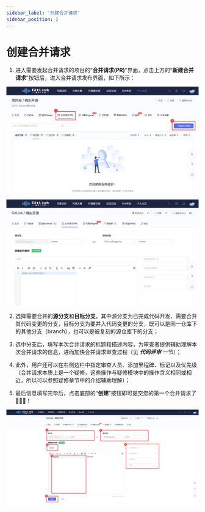 ```yaml
---
sidebar_label: '创建合并请求'     
sidebar_position: 2     
---
```


# 创建合并请求

1. 进入需要发起合并请求的项目的“**合并请求(PR)**”界面，点击上方的“**新建合并请求**”按钮后，进入合并请求发布界面，如下所示：

![合并请求模块](/static/img/PR/imagePR2.png)

![合并请求发布界面](/static/img/PR/imagePR3.png)

2. 选择需要合并的**源分支**和**目标分支**，其中源分支为已完成代码开发、需要合并其代码变更的分支，目标分支为要并入代码变更的分支，既可以是同一仓库下的其他分支（branch），也可以是被复刻的源仓库下的分支；

3. 选中分支后，填写本次合并请求的标题和描述内容，为审查者提供辅助理解本次合并请求的信息，进而加快合并请求审查过程（见 ***代码评审*** 一节）；

4. 此外，用户还可以在右侧边栏中指定审查人员、添加里程碑、标记以及优先级（合并请求本质上是一个疑修，这些操作与疑修模块中的操作含义相同或相近，所以可以参照疑修章节中的介绍辅助理解）；

5. 最后信息填写完毕后，点击底部的“**创建**”按钮即可提交您的第一个合并请求了🎉🎉🎉！

![创建合并请求](/static/img/PR/imagePR4.png)